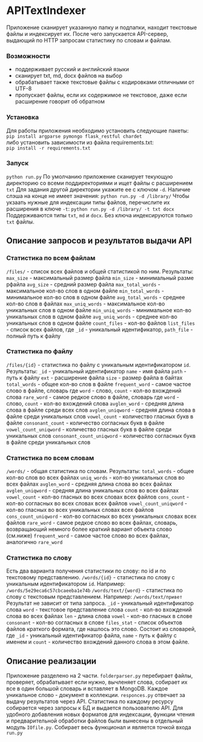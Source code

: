 # APITextIndexer
Приложение сканирует указанную папку и подпапки, находит текстовые файлы и индексирует их. После чего запускается API-сервер, выдающий по HTTP запросам статистику по словам и файлам.  

### Возможности
 - поддерживает русский и английский языки
 - сканирует txt, md, docx файлов на выбор
 - обрабатывает также текстовые файлы с кодировками отличными от UTF-8
 - пропускает файлы, если их содержимое не текстовое, даже если расширение говорит об обратном

### Установка
Для работы приложения необходимо установить следующие пакеты:<br>
`pip install argparse pymongo flask_restful chardet`<br>
либо установить зависимости из файла requirements.txt:<br>
`pip install -r requirements.txt`

### Запуск
`python run.py`
По умолчанию приложение сканирует текующую директорию со всеми поддиректориями и ищет файлы c расширением `txt`
Для задания другой директории укажите ее с ключом `-d`. Наличие слэша на конце не имеет значения:
`python run.py -d /library/`
Чтобы укзаать нужные для индексации типы файлов, перечислите их расширения в ключе `-t`:
`python run.py -d /library/ -t txt docx`
Поддерживаются типы `txt`, `md` и `docx`. Без ключа индексируются только `txt` файлы.

## Описание запросов и результатов выдачи API
### Статистика по всем файлам
`/files/` - список всех файлов и общей статистикой по ним. Результаты:
`max_size` - максимальный размер файла
`min_size`  - минимальный разме рфайла
`avg_size` - средний размер файла
`max_total_words` - максимальное кол-во слов в одном файле
`min_total_words`  - минимальное кол-во слов в одном файле
`avg_total_words` - среднее кол-во слов в файлах
`max_uniq_words` - максимальное кол-во уникальных слов в одном файле
`min_uniq_words`  - минимальное кол-во уникальных слов в одном файле
`avg_uniq_words`  - среднее кол-во уникальных слов в одном файле
`count_files`  - кол-во файлов
`list_files` - список всех файлов, где `_id` - уникальный идентификатор, `path_file` - полный путь к файлу

### Статистика по файлу
`/files/{id}` - статистика по файлу с уникальным идентификатором `id`. Результаты:
`_id` - уникальный идентификатор
`name` - имя файла
`path` - путь к файлу
`ext` - расширение файла
`size` - размер файла в байтах
`total_words` - общее кол-во слов в файле
`frequent_word` - самое частое слово в файле, словарь где `word` - слово, `count` - кол-во вхождений слова
`rare_word` - самое редкое слово в файле, словарь где `word` - слово, `count` - кол-во вхождений слова
`avglen_word` - средняя длина слова в файле среди всех слов
`avglen_uniqword` - средняя длина слова в файле среди уникальных слов
`vowel_count` - количество гласных букв в файле
`consonant_count` - количество согласных букв в файле
`vowel_count_uniqword`  - количество гласных букв в файле среди уникальных слов
`consonant_count_uniqword`  - количество согласных букв в файле среди уникальных слов

### Статистика по всем словам
`/words/` - общая статистика по словам. Результаты:
`total_words` - общее кол-во слов во всех файлах
`uniq_words` - кол-во уникальных слов во всех файлах
`avglen_word` - средняя длина слова во всех файлах
`avglen_uniqword` - средняя длина уникальных слов во всех файлах
`vowel_count` - кол-во гласных во всех словах всех файлов
`cons_count` - кол-во согласных во всех словах всех файлов
`vowel_count_uniqword` - кол-во гласных во всех уникальных словах всех файлов
`cons_count_uniqword` - кол-во согласных во всех уникальных словах всех файлов
`rare_word` - самое редкое слово во всех файлах, словарь, возвращающий немного более краткий вариант объекта слово (см.ниже)
`frequent_word` - самое частое слово во всех файлах, аналогично `rare_word`

### Статистика по слову
Есть два варианта получения статистики по слову: по id и по текстовому представлению.
`/words/{id}` - статистика по слову с уникальным идентификатором `id`. Например:
`/words/5e29eca6c57cbcaeeba1e74b`
`/words/text/{word}` - статистика по слову с текстовым представлением. Например:
`/words/text/привет`
Результат не зависит от типа запроса.
`_id` - уникальный идентификатор слова
`word` - текстовое представление слова
`count` - кол-во вхождений слова во всех файлах
`len` - длина слова
`vowel` - кол-во гласных в слове
`consonant` - кол-во согласных в слове
`files_stat` - список объектов файлов краткого формата, где нашлось это слово. Состоит из словарей, где `_id` - уникальный идентификатор файла,  `name` - путь к файлу с именем и  `count` - количество вхождений данного слова в этом файле.

## Описание реализации
Приложение разделено на 2 части. `folderparser.py` перебирает файлы, проверяет, обрабатывает если нужно, вычленяет слова, собирает их все в один большой словарь и вставляет в MongoDB. Каждое уникальное слово - документ в коллекции. `responces.py` отвечает за выдачу результатов через API. Статистика по каждому ресурсу собирается через запросы к БД и выдается пользователю API. Для удобного добавления новых форматов для индексации, функции чтения и предварительной обработки файлов были вынесены в отдельный модуль `IOfile.py`. Собирает весь функционал и является точкой входа `run.py`